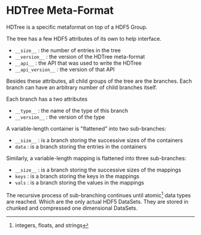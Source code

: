 # HDTree Meta-Format

HDTree is a specific metaformat on top of a HDF5 Group.

The tree has a few HDF5 attributes of its own to help interface.
- `__size__` : the number of entries in the tree
- `__version__` : the version of the HDTree meta-format
- `__api__` : the API that was used to write the HDTree
- `__api_version__` : the version of that API

Besides these attributes, all child groups of the tree are the branches.
Each branch can have an arbitrary number of child branches itself.

Each branch has a two attributes
- `__type__` : the name of the type of this branch
- `__version__` : the version of the type

A variable-length container is "flattened" into two sub-branches:
- `__size__` : is a branch storing the successive sizes of the containers
- `data` : is a branch storing the entries in the containers

Similarly, a variable-length mapping is flattened into three sub-branches:
- `__size__` : is a branch storing the successive sizes of the mappings
- `keys` : is a branch storing the keys in the mappings
- `vals` : is a branch storing the values in the mappings

The recursive process of sub-branching continues until atomic[^1] data types are reached.
Which are the only actual HDF5 DataSets. They are stored in chunked and compressed 
one dimensional DataSets.

[^1]: integers, floats, and strings

